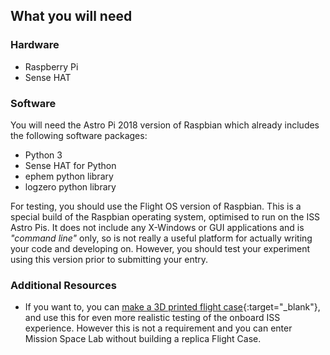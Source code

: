 ## What you will need

### Hardware

+ Raspberry Pi
+ Sense HAT


### Software

You will need the Astro Pi 2018 version of Raspbian which already includes the following software packages:

+ Python 3
+ Sense HAT for Python
+ ephem python library
+ logzero python library

For testing, you should use the Flight OS version of Raspbian.  This is a special build of the Raspbian operating system, optimised to run on the ISS Astro Pis. It does not include any X-Windows or GUI applications and is *"command line"* only, so is not really a useful platform for actually writing your code and developing on. However, you should test your experiment using this version prior to submitting your entry.

### Additional Resources

+ If you want to, you can [make a 3D printed flight case](https://projects.raspberrypi.org/en/projects/astro-pi-flight-case){:target="_blank"}, and use this for even more realistic testing of the onboard ISS experience. However this is not a requirement and you can enter Mission Space Lab without building a replica Flight Case.
